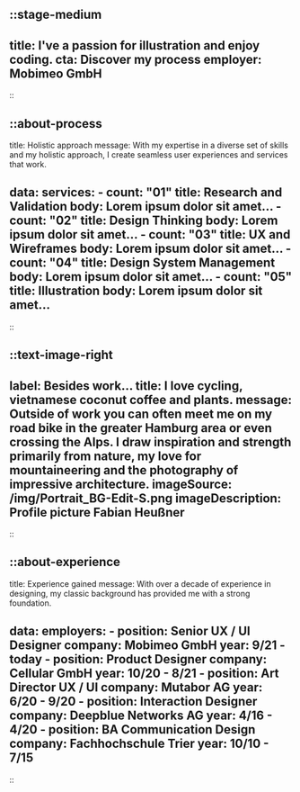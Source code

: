
::stage-medium
---
title: I've a passion for illustration and enjoy coding.
cta: Discover my process
employer: Mobimeo GmbH
---
<!-- I've a passion for illustration and enjoy writing code. -->
::

::about-process
---
title: Holistic approach
message: With my expertise in a diverse set of skills and my holistic approach, I create seamless user experiences and services that work. 

data:
    services:
      - count: "01"
        title: Research and Validation
        body: Lorem ipsum dolor sit amet…
      - count: "02"
        title: Design Thinking
        body: Lorem ipsum dolor sit amet…
      - count: "03"
        title: UX and Wireframes
        body: Lorem ipsum dolor sit amet…
      - count: "04"
        title: Design System Management
        body: Lorem ipsum dolor sit amet…
      - count: "05"
        title: Illustration
        body: Lorem ipsum dolor sit amet…     
---
::


::text-image-right
---
label: Besides work…
title: I love cycling, vietnamese coconut coffee and plants.
message: Outside of work you can often meet me on my road bike in the greater Hamburg area or even crossing the Alps. I draw inspiration and strength primarily from nature, my love for mountaineering and the photography of impressive architecture. 
imageSource: /img/Portrait_BG-Edit-S.png
imageDescription: Profile picture Fabian Heußner
---
::


::about-experience
---
title: Experience gained
message: With over a decade of experience in designing, my classic background has provided me with a strong foundation.

data:
    employers:
      - position: Senior UX / UI Designer
        company: Mobimeo GmbH
        year: 9/21 - today
      - position: Product Designer
        company: Cellular GmbH
        year: 10/20 - 8/21
      - position: Art Director UX / UI
        company: Mutabor AG
        year: 6/20 - 9/20
      - position: Interaction Designer
        company: Deepblue Networks AG
        year: 4/16 - 4/20
      - position: BA Communication Design
        company: Fachhochschule Trier
        year: 10/10 - 7/15
---
::

